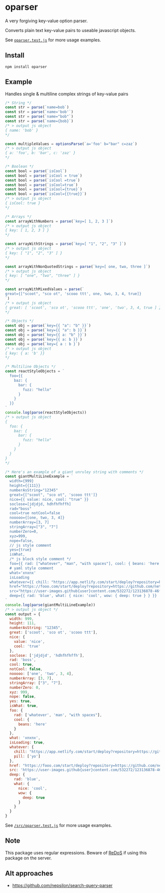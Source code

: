 # oparser

A very forgiving key-value option parser. 

Converts plain text key-value pairs to useable javascript objects.

See [`oparser.test.js`](https://github.com/DavidWells/oparser/blob/master/src/oparser.test.js) for more usage examples.

## Install

```
npm install oparser
```

## Example

Handles single & multiline complex strings of key-value pairs

```js
/* String */
const str = parse(`name=bob`)
const str = parse(`name='bob'`)
const str = parse(`name="bob"`)
const str = parse(`name={bob}`)
/* > output js object
{ name: 'bob' }
*/

const multipleValues = optionsParse(`a='foo' b="bar" c=zaz`)
/* > output js object
{ a: 'foo', b: 'bar', c: 'zaz' }
*/

/* Boolean */
const bool = parse(`isCool`)
const bool = parse(`isCool = true`)
const bool = parse(`isCool =true`)
const bool = parse(`isCool=true`)
const bool = parse(`isCool={true}`)
const bool = parse(`isCool={{true}}`)
/* > output js object
{ isCool: true }
*/

/* Arrays */
const arrayWithNumbers = parse(`key=[ 1, 2, 3 ]`)
/* > output js object
{ key: [ 1, 2, 3 ] }
*/

const arrayWithStrings = parse(`key=[ "1", "2", "3" ]`)
/* > output js object
{ key: [ "1", "2", "3" ] }
*/

const arrayWithNonQuotedStrings = parse(`key=[ one, two, three ]`)
/* > output js object
{ key: [ "one", "two", "three" ] }
*/

const arrayWithMixedValues = parse(`
great={["scoot", "sco ot", 'scooo ttt', one, two, 3, 4, true]} 
`)
/* > output js object
{ great: [ 'scoot', 'sco ot', 'scooo ttt', 'one', 'two', 3, 4, true ] }
*/

/* Objects */
const obj = parse(`key={{ "a": "b" }}`)
const obj = parse(`key={{ "a": b }}`)
const obj = parse(`key={{ a: "b" }}`)
const obj = parse(`key={{ a: b }}`)
const obj = parse(`key={ a : b }`)
/* > output js object
{ key: { a: 'b' }}
*/

/* Multiline Objects */
const reactStyleObjects = `
  foo={{
    baz: {
      bar: {
        fuzz: "hello"
      }
    }
  }}
`
console.log(parse(reactStyleObjects))
/* > output js object
{
  foo: {
    baz: {
      bar: {
        fuzz: "hello"
      }
    }
  }
}
*/

/* Here's an example of a giant unruley string with comments */
const giantMultiLineExample = `
  width={999} 
  height={{111}}
  numberAsString="12345"   
  great={["scoot", "sco ot", 'scooo ttt']} 
  nice={{ value: nice, cool: "true" }}
  soclose=[jdjdjd, hdhfhfhffh]
  rad="boss"
  cool=true notCool=false
  nooooo={[one, two, 3, 4]}
  numberArray=[3, 7]
  stringArray=["3", "7"]
  numberZero=0,
  xyz=999,
  nope=false,
  // js style comment
  yes={true}
  isWhat,
  /* js block style comment */
  foo={{ rad: ["whatever", "man", "with spaces"], cool: { beans: 'here' } }}
  # yaml style comment
  what='xnxnx'
  isLoading  
  whatever={{ chill: "https://app.netlify.com/start/deploy?repository=https://github.com/netlify/netlify-faunadb-example&stack=fauna", pill: ['yo']}}
  href="https://fooo.com/start/deploy?repository=https://github.com/netlify/netlify-faunadb-example&stack=fauna"
  src="https://user-images.github{user}content.com/532272/123136878-46f1a300-d408-11eb-82f2-ad452498457b.jpg"
  deep={{ rad: 'blue', what: { nice: 'cool', wow: { deep: true } } }}
`
console.log(parse(giantMultiLineExample))
/* > output js object */
const output = {
  width: 999,
  height: 111,
  numberAsString: "12345",
  great: ['scoot', 'sco ot', 'scooo ttt'],
  nice: {
    value: 'nice',
    cool: 'true'
  },
  soclose: ['jdjdjd', 'hdhfhfhffh'],
  rad: 'boss',
  cool: true,
  notCool: false,
  nooooo: ['one', 'two', 3, 4],
  numberArray: [3, 7],
  stringArray: ["3", "7"],
  numberZero: 0,
  xyz: 999,
  nope: false,
  yes: true,
  isWhat: true,
  foo: {
    rad: ['whatever', 'man', "with spaces"],
    cool: {
      beans: 'here'
    }
  },
  what: 'xnxnx',
  isLoading: true,
  whatever: {
    chill: "https://app.netlify.com/start/deploy?repository=https://github.com/netlify/netlify-faunadb-example&stack=fauna",
    pill: ['yo']
  },
  href: "https://fooo.com/start/deploy?repository=https://github.com/netlify/netlify-faunadb-example&stack=fauna",
  src: 'https://user-images.github{user}content.com/532272/123136878-46f1a300-d408-11eb-82f2-ad452498457b.jpg',
  deep: {
    rad: 'blue',
    what: {
      nice: 'cool',
      wow: {
        deep: true
      }
    }
  }
}
```

See [`/src/oparser.test.js`](https://github.com/DavidWells/oparser/blob/master/src/oparser.test.js) for more usage examples.

## Note

This package uses regular expressions. Beware of [ReDoS](https://owasp.org/www-community/attacks/Regular_expression_Denial_of_Service_-_ReDoS) if using this package on the server.

## Alt approaches

- https://github.com/nepsilon/search-query-parser
